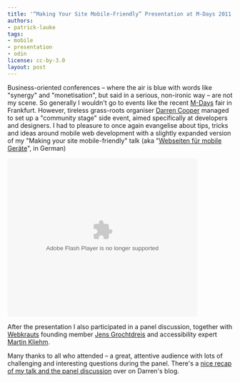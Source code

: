 ```yaml
---
title: '“Making Your Site Mobile-Friendly” Presentation at M-Days 2011, Frankfurt'
authors:
- patrick-lauke
tags:
- mobile
- presentation
- odin
license: cc-by-3.0
layout: post
---
```

Business-oriented conferences – where the air is blue with words like &quot;synergy&quot; and &quot;monetisation&quot;, but said in a serious, non-ironic way – are not my scene. So generally I wouldn&#39;t go to events like the recent <a href="http://m-days.de">M-Days</a> fair in Frankfurt. However, tireless grass-roots organiser <a href="http://www.dmr-solutions.com">Darren Cooper</a> managed to set up a &quot;community stage&quot; side event, aimed specifically at developers and designers. I had to pleasure to once again evangelise about tips, tricks and ideas around mobile web development with a slightly expanded version of my &quot;Making your site mobile-friendly&quot; talk (aka &quot;<a href="http://www.slideshare.net/redux/webseiten-fr-mobile-gerte-mdays-frankfurt-27012011">Webseiten für mobile Geräte</a>&quot;, in German)

<div style="width:425px" id="__ss_6717929">
<object id="__sse6717929" width="425" height="355"><param name="movie" value="http://static.slidesharecdn.com/swf/ssplayer2.swf?doc=m-days27-01-2011-110127050654-phpapp02&amp;stripped_title=webseiten-fr-mobile-gerte-mdays-frankfurt-27012011&amp;userName=redux" /><param name="allowFullScreen" value="true" /><param name="allowScriptAccess" value="never" /><embed name="__sse6717929" src="http://static.slidesharecdn.com/swf/ssplayer2.swf?doc=m-days27-01-2011-110127050654-phpapp02&amp;stripped_title=webseiten-fr-mobile-gerte-mdays-frankfurt-27012011&amp;userName=redux" type="application/x-shockwave-flash" allowfullscreen="true" width="425" height="355" allowscriptaccess="never" /></object>
</div>

After the presentation I also participated in a panel discussion, together with <a href="http://www.webkrauts.de">Webkrauts</a> founding member <a href="http://www.grochtdreis.de">Jens Grochtdreis</a> and accessibility expert <a href="http://learningtheworld.eu">Martin Kliehm</a>.

Many thanks to all who attended – a great, attentive audience with lots of challenging and interesting questions during the panel. There&#39;s a <a href="http://blog.dmr-solutions.com/2011/01/m-days-2011-apps-und-accessibility/">nice recap of my talk and the panel discussion</a> over on Darren&#39;s blog.
